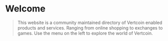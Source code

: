 # Welcome

> This website is a community maintained directory of Vertcoin enabled products and services.
> Ranging from online shopping to exchanges to games. Use the menu on the left to explore the world of Vertcoin.
